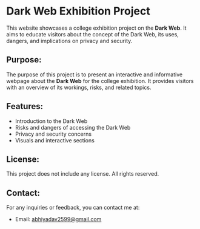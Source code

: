 # Dark Web Exhibition Project

This website showcases a college exhibition project on the **Dark Web**. It aims to educate visitors about the concept of the Dark Web, its uses, dangers, and implications on privacy and security.

## Purpose:
The purpose of this project is to present an interactive and informative webpage about the **Dark Web** for the college exhibition. It provides visitors with an overview of its workings, risks, and related topics.

## Features:
- Introduction to the Dark Web
- Risks and dangers of accessing the Dark Web
- Privacy and security concerns
- Visuals and interactive sections

## License:
This project does not include any license. All rights reserved.

## Contact:
For any inquiries or feedback, you can contact me at:
- Email: abhiyadav2599@gmail.com
